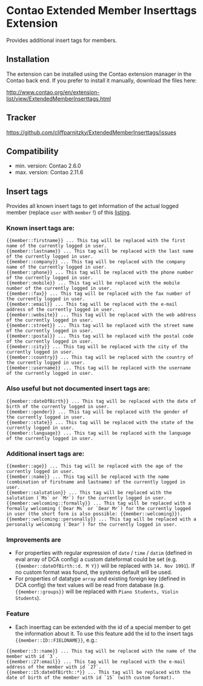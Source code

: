 Contao Extended Member Inserttags Extension
===========================================

Provides additional insert tags for members.


Installation
------------

The extension can be installed using the Contao extension manager in the Contao
back end. If you prefer to install it manually, download the files here:

http://www.contao.org/en/extension-list/view/ExtendedMemberInserttags.html


Tracker
-------

https://github.com/cliffparnitzky/ExtendedMemberInserttags/issues


Compatibility
-------------

- min. version: Contao 2.6.0
- max. version: Contao 2.11.6


Insert tags
-----------

Provides all known insert tags to get information of the actual logged member (replace `user` with `member` !) of this [listing](http://contao.org/en/insert-tags.html#user-properties).

### Known insert tags are:

~~~~
{{member::firstname}} ... This tag will be replaced with the first name of the currently logged in user.
{{member::lastname}} ... This tag will be replaced with the last name of the currently logged in user.
{{member::company}} ... This tag will be replaced with the company name of the currently logged in user.
{{member::phone}} ... This tag will be replaced with the phone number of the currently logged in user.
{{member::mobile}} ... This tag will be replaced with the mobile number of the currently logged in user.
{{member::fax}} ... This tag will be replaced with the fax number of the currently logged in user.
{{member::email}} ... This tag will be replaced with the e-mail address of the currently logged in user.
{{member::website}} ... This tag will be replaced with the web address of the currently logged in user.
{{member::street}} ... This tag will be replaced with the street name of the currently logged in user.
{{member::postal}} ... This tag will be replaced with the postal code of the currently logged in user.
{{member::city}} ... This tag will be replaced with the city of the currently logged in user.
{{member::country}} ... This tag will be replaced with the country of the currently logged in user.
{{member::username}} ... This tag will be replaced with the username of the currently logged in user.
~~~~

### Also useful but not documented insert tags are:

~~~~
{{member::dateOfBirth}} ... This tag will be replaced with the date of birth of the currently logged in user.
{{member::gender}} ... This tag will be replaced with the gender of the currently logged in user.
{{member::state}} ... This tag will be replaced with the state of the currently logged in user.
{{member::language}} ... This tag will be replaced with the language of the currently logged in user.
~~~~

### Additional insert tags are:

~~~~
{{member::age}} ... This tag will be replaced with the age of the currently logged in user.
{{member::name}} ... This tag will be replaced with the name (combination of firstname and lastname) of the currently logged in user.
{{member::salutation}} ... This tag will be replaced with the salutation (`Ms` or `Mr`) for the currently logged in user.
{{member::welcoming::formally}} ... This tag will be replaced with a formally welcoming (`Dear Ms` or `Dear Mr`) for the currently logged in user (the short form is also possible: {{member::welcoming}}).
{{member::welcoming::personally}} ... This tag will be replaced with a personally welcoming (`Dear`) for the currently logged in user.
~~~~

### Improvements are

- For properties with regular expression of `date` / `time` / `datim` (defined in eval array of DCA config) a custom dateformat could be set (e.g. `{{member::dateOfBirth::d. M Y}}` will be replaced with `14. Nov 1991`). If no custom format was found, the systems default will be used.
- For properties of datatype `array` and existing foreign key (defined in DCA config) the text values will be read from database (e.g. `{{member::groups}}` will be replaced with `Piano Students, Violin Students`).

### Feature

* Each inserttag can be extended with the id of a special member to get the information about it. To use this feature add the id to the insert tags `{{member::ID::FIELDNAME}}`, e.g.:

~~~~
{{member::3::name}} ... This tag will be replaced with the name of the member with id `3`.
{{member::27:email}} ... This tag will be replaced with the e-mail address of the member with id `27`.
{{member::15:dateOfBirth::*}} ... This tag will be replaced with the date of birth of the member with id `15` (with custom format).
~~~~

